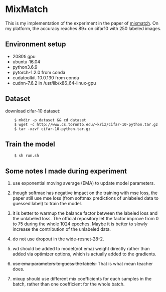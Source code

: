 
# MixMatch

This is my implementation of the experiment in the paper of [mixmatch](https://arxiv.org/abs/1905.02249). On my platform, the accuracy reaches 89+ on cifar10 with 250 labeled images.


## Environment setup

* 2080ti gpu
* ubuntu-16.04
* python3.6.9
* pytorch-1.2.0 from conda
* cudatoolkit-10.0.130 from conda
* cudnn-7.6.2 in /usr/lib/x86_64-linux-gpu


## Dataset
download cifar-10 dataset: 
```
    $ mkdir -p dataset && cd dataset
    $ wget -c http://www.cs.toronto.edu/~kriz/cifar-10-python.tar.gz
    $ tar -xzvf cifar-10-python.tar.gz
```

## Train the model
```
    $ sh run.sh
```


## Some notes I made during experiment

1. use exponential moving average (EMA) to update model parameters.

2. though softmax has negative impact on the training with mse loss, the paper still use mse loss (from softmax predictions of unlabeled data to guessed label) to train the model.

3. it is better to warmup the balance factor between the labeled loss and the unlabeled loss. The official repository let the factor improve from 0 to 75 during the whole 1024 epoches. Maybe it is better to slowly increase the contribution of the unlabeled data.

4. do not use dropout in the wide-resnet-28-2.

5. wd should be added to model(not ema) weight directly rather than added via optimizer options, which is actually added to the gradients.

6. ~~use ema parameters to guess the labels.~~ That is what mean teacher does.

7. mixup should use different mix coefficients for each samples in the batch, rather than one coefficient for the whole batch.
